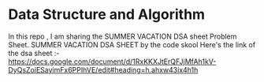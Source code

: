 # Data Structure and Algorithm
In this repo , I am sharing the SUMMER VACATION DSA sheet Problem Sheet.
SUMMER VACATION DSA SHEET by the code skool
Here's the link of the dsa sheet :-
https://docs.google.com/document/d/1RxKKXJtErQFJjMfAh1kV-DyQsZoiESayimFx6PPIhVE/edit#heading=h.ahxw43ix4h1h


                          
                         
